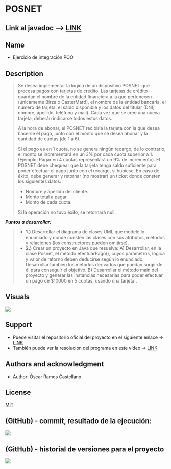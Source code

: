 # **POSNET**

## Link al javadoc --> [LINK](https://oscaarrc.github.io/POSTNET_DOC/package-summary.html)

## **Name**

- Ejercicio de integración POO

## **Description**
> Se desea implementar la lógica de un dispositivo POSNET que procesa pagos con tarjetas de crédito. Las tarjetas de crédito guardan el nombre de la entidad financiera a la que pertenecen (únicamente Birza o CasterMard), el nombre de la entidad bancaria, el número de tarjeta, el saldo disponible y los datos del titular (DNI, nombre, apellido, teléfono y mail). Cada vez que se cree una nueva tarjeta, deberán indicarse todos estos datos. 
> 
>A la hora de abonar, el POSNET recibiría la tarjeta con la que desea hacerse el pago, junto con el monto que se desea abonar y la cantidad de cuotas (de 1 a 6).
>
>Si el pago es en 1 cuota, no se genera ningún recargo, de lo contrario, el monto se incrementará en un 3% por cada cuota superior a 1. (Ejemplo: Pagar en 4 cuotas representará un 9% de incremento).
El POSNET debe chequear que la tarjeta tenga saldo suficiente para poder efectuar el pago junto con el recargo, si hubiese. En caso de éxito, debe generar y retornar (no mostrar) un ticket donde consten los siguientes datos:
> - Nombre y apellido del cliente.
> -  Monto total a pagar.
> -  Monto de cada cuota.
> 
>Si la operación no tuvo éxito, se retornará null.
>
>
***Puntos a desarrollar:***
>- **1.)** Desarrollar el diagrama de clases UML que modele lo enunciado y donde consten las clases con sus atributos, métodos y relaciones (los constructores pueden omitirse).
>- **2.)** Crear un proyecto en Java que resuelva:
A) Desarrollar, en la clase Posnet, el método efectuarPago(), cuyos parámetros, lógica y valor de retorno deben deducirse según lo enunciado. Desarrollar también los métodos derivados que puedan surgir de él para conseguir el objetivo.
B) Desarrollar el método main del proyecto y generar las instancias necesarias para poder efectuar un pago de $10000 en 5 cuotas, usando una tarjeta .


## **Visuals**

![](https://i.imgur.com/y5CWgnX.png)


## **Support**

- Puede visitar el repositorio oficial del proyecto en el siguiente enlace -> [LINK](https://github.com/CharlyCimino/ejercicio-integrador-POO-I.git)
- También puede ver la resolución del programa en este vídeo -> [LINK](https://youtu.be/g_ZINDMzi3c)

## **Authors and acknowledgment**
- Author: Óscar Ramos Castellano.

## **License**

[MIT](https://choosealicense.com/licenses/mit/)

## **(GitHub) - commit, resultado de la ejecución:**

![](https://i.imgur.com/xttt1lC.png)

## **(GitHub) - historial de versiones para el proyecto**
![](https://i.imgur.com/pEPWAxX.png)

